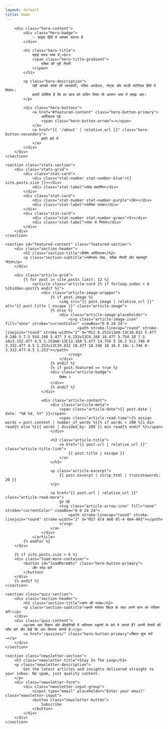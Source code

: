 ```yaml
---
layout: default
title: Home
---
```


<div class="home-container">
    <section class="hero-section">
        <div class="hero-circles-wrapper">
            <div class="hero-circle hero-circle-1"></div>
            <div class="hero-circle hero-circle-2"></div>
            <div class="hero-circle hero-circle-3"></div>
        </div>
        
        <div class="hero-content">
            <div class="hero-badge">
                ✨ साइंस हिंदी में आपका स्वागत है
            </div>
            
            <h1 class="hero-title">
                पढ़ाई सरल भाषा में,<br>
                <span class="hero-title-gradient">
                    परीक्षा की पूरी तैयारी
                </span>
            </h1>
            
            <p class="hero-description">
                यहाँ आपको कोर्स की जानकारी, परीक्षा अपडेट्स, नोट्स और स्टडी मटेरियल हिंदी में मिलेगा। 
                हमारी कोशिश है कि हर छात्र को कठिन विषय भी आसान भाषा में समझ आए।
            </p>
            
            <div class="hero-buttons">
                <a href="#featured-content" class="hero-button-primary">
                    आर्टिकल्स पढ़ें
                    <span class="hero-button-arrow">→</span>
                </a>
                <a href="{{ '/about' | relative_url }}" class="hero-button-secondary">
                    हमारे बारे में
                </a>
            </div>
        </div>
    </section>

    <section class="stats-section">
        <div class="stats-grid">
            <div class="stat-card">
                <div class="stat-number stat-number-blue">{{ site.posts.size }}+</div>
                <div class="stat-label">लेख प्रकाशित</div>
            </div>
            <div class="stat-card">
                <div class="stat-number stat-number-purple">5K+</div>
                <div class="stat-label">मासिक पाठक</div>
            </div>
            <div class="stat-card">
                <div class="stat-number stat-number-green">5+</div>
                <div class="stat-label">साल से निरंतर</div>
            </div>
        </div>
    </section>

    <section id="featured-content" class="featured-section">
        <div class="section-header">
            <h2 class="section-title">विशेष आर्टिकल्स</h2>
            <p class="section-subtitle">नवीनतम लेख, परीक्षा तैयारी और महत्वपूर्ण नोट्स</p>
        </div>
        
        <div class="article-grid">
            {% for post in site.posts limit: 12 %}
                <article class="article-card {% if forloop.index > 6 %}hidden-post{% endif %}">
                    <div class="article-image-wrapper">
                        {% if post.image %}
                            <img src="{{ post.image | relative_url }}" alt="{{ post.title | escape }}" class="article-image">
                        {% else %}
                            <div class="article-image-placeholder">
                                <svg class="article-image-icon" fill="none" stroke="currentColor" viewBox="0 0 24 24">
                                    <path stroke-linecap="round" stroke-linejoin="round" stroke-width="2" d="M12 6.253v13m0-13C10.832 5.477 9.246 5 7.5 5S4.168 5.477 3 6.253v13C4.168 18.477 5.754 18 7.5 18s3.332.477 4.5 1.253m0-13C13.168 5.477 14.754 5 16.5 5c1.746 0 3.332.477 4.5 1.253v13C19.832 18.477 18.246 18 16.5 18c-1.746 0-3.332.477-4.5 1.253"></path>
                                </svg>
                            </div>
                        {% endif %}
                        {% if post.featured == true %}
                        <div class="article-badge">
                            विशेष ⭐
                        </div>
                        {% endif %}
                    </div>
                    
                    <div class="article-content">
                        <div class="article-meta">
                            <span class="article-date">{{ post.date | date: "%B %d, %Y" }}</span>
                            <span class="article-read-time">{% assign words = post.content | number_of_words %}{% if words < 200 %}1 min read{% else %}{{ words | divided_by: 200 }} min read{% endif %}</span>
                        </div>
                        
                        <h3 class="article-title">
                            <a href="{{ post.url | relative_url }}" class="article-title-link">
                                {{ post.title | escape }}
                            </a>
                        </h3>
                        
                        <p class="article-excerpt">
                            {{ post.excerpt | strip_html | truncatewords: 20 }}
                        </p>
                        
                        <a href="{{ post.url | relative_url }}" class="article-read-more">
                            पूरा पढ़ें
                            <svg class="article-arrow-icon" fill="none" stroke="currentColor" viewBox="0 0 24 24">
                                <path stroke-linecap="round" stroke-linejoin="round" stroke-width="2" d="M17 8l4 4m0 0l-4 4m4-4H3"></path>
                            </svg>
                        </a>
                    </div>
                </article>
            {% endfor %}
        </div>
        
        {% if site.posts.size > 6 %}
        <div class="load-more-container">
            <button id="loadMoreBtn" class="hero-button-primary">
                और लोड करें
            </button>
        </div>
        {% endif %}
    </section>

    <section class="quiz-section">
        <div class="section-header">
            <h2 class="section-title">ज्ञान की परख</h2>
            <p class="section-subtitle">हमारे मजेदार क्विज़ के साथ अपने ज्ञान का परीक्षण करें!</p>
        </div>
        <div class="quiz-content">
            <p>क्या आप विज्ञान और प्रौद्योगिकी में नवीनतम रुझानों के बारे में जानते हैं? अपनी तैयारी की जाँच करें और देखें कि आप कितना जानते हैं।</p>
            <a href="/quizzes/" class="hero-button-primary">क्विज़ शुरू करें →</a>
        </div>
    </section>

    <section class="newsletter-section">
        <h3 class="newsletter-title">Stay In The Loop</h3>
        <p class="newsletter-description">
            Get the latest articles and insights delivered straight to your inbox. No spam, just quality content.
        </p>
        <div class="newsletter-form">
            <div class="newsletter-input-group">
                <input type="email" placeholder="Enter your email" class="newsletter-input">
                <button class="newsletter-button">
                    Subscribe
                </button>
            </div>
        </div>
    </section>
</div>

<style>
    .hidden-post {
        display: none;
    }
    .load-more-container {
        text-align: center;
        margin-top: 40px;
    }
    .quiz-section {
        padding: 60px 20px;
        background-color: #f9fafb;
        text-align: center;
        border-radius: 16px;
        margin-top: 60px;
        margin-bottom: 60px;
        border: 1px solid #e5e7eb;
        transition: background-color 0.3s, border-color 0.3s;
    }
    .quiz-content p {
        max-width: 600px;
        margin: 20px auto 30px;
        color: #4b5563;
        font-size: 1.1rem;
        line-height: 1.6;
        transition: color 0.3s;
    }

/* ============================================= */
/* =========== DARK MODE STYLES ================ */
/* ============================================= */
    .dark-mode .quiz-section {
        background-color: #1f293b; /* Dark desaturated blue */
        border-color: #334155;     /* Subtle dark border */
    }
    .dark-mode .quiz-content p {
        color: #9ca3af;             /* Soft light gray for text */
    }
</style>

<script>
    document.addEventListener('DOMContentLoaded', function() {
        const loadMoreBtn = document.getElementById('loadMoreBtn');
        if (!loadMoreBtn) return;

        // State: 'initial' shows more posts; 'redirect' goes to the blog page.
        let buttonState = 'initial';
        const totalPosts = {{ site.posts.size }};

        loadMoreBtn.addEventListener('click', function() {
            if (buttonState === 'initial') {
                const hiddenPosts = document.querySelectorAll('.article-card.hidden-post');
                hiddenPosts.forEach(post => {
                    post.style.display = 'block'; // Or 'flex', 'grid-item' based on your CSS
                    post.classList.remove('hidden-post');
                });

                // If we've loaded all 12, or there are fewer than 12 posts total, change the button.
                this.innerText = 'सभी लेख देखें →';
                buttonState = 'redirect';
                
            } else if (buttonState === 'redirect') {
                // Redirect to the blog page
                window.location.href = '{{ "/blog" | relative_url }}';
            }
        });

        // Hide button initially if there are 6 or fewer posts
        if (totalPosts <= 6) {
            loadMoreBtn.style.display = 'none';
        }
    });
</script>